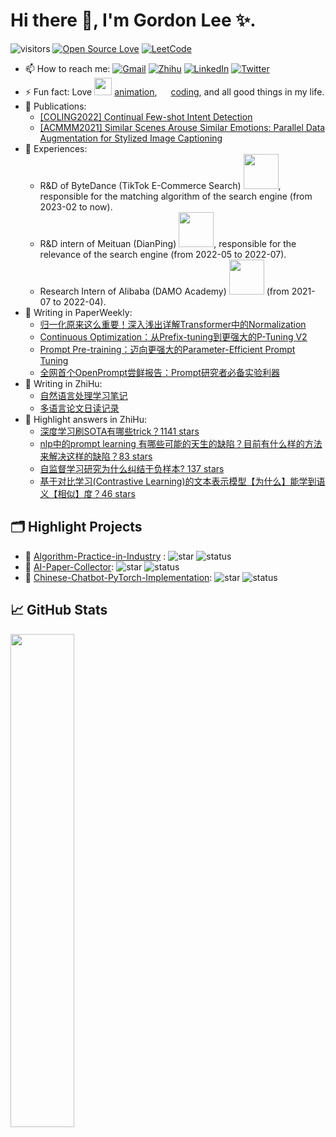 # Hi there 👋, I'm Gordon Lee ✨.

![visitors](https://visitor-badge.laobi.icu/badge?page_id=doragd.doragd)
[![Open Source Love](https://badges.frapsoft.com/os/v1/open-source.svg?v=102)](https://github.com/ellerbrock/open-source-badge/)
[![LeetCode](https://img.shields.io/github/issues/doragd/algorithm?style=flat&label=%F0%9F%8C%B8%20LeetCode%20Record&labelColor=%20%236DB9EF&color=%23FF90BC&link=https%3A%2F%2Fgithub.com%2Fdoragd%2Falgorithm
)](https://github.com/doragd/algorithm)

- 📫 How to reach me: [![Gmail](https://img.shields.io/badge/Gmail-D14836?style=&logo=gmail&logoColor=white)](mailto:guodun.li@gmail.com)  [![Zhihu](https://img.shields.io/badge/Zhihu-3982f7?style=&logo=zhihu&logoColor=white)](https://www.zhihu.com/people/gordon-lee)  [![LinkedIn](https://img.shields.io/badge/LinkedIn-2d64bc?style=&logo=linkedin&logoColor=white)](https://www.linkedin.com/in/guodun-li/)  [![Twitter](https://img.shields.io/badge/Twitter-4a99e9?style=&logo=twitter&logoColor=white)](https://twitter.com/redoragd)
- ⚡ Fun fact: Love <img src="https://cdn.jsdelivr.net/gh/doragd/doragd/imgs/bilibili_logo.svg" style="width: 2em;"> [animation](https://space.bilibili.com/37310586/bangumi), <img src="https://cdn.jsdelivr.net/gh/doragd/doragd/imgs/github_logo.svg" style="width: 1em;"> [coding](https://github.com/doragd), and all good things in my life.
- 🙈 Publications: 
    - [[COLING2022] Continual Few-shot Intent Detection](https://aclanthology.org/2022.coling-1.26)
    - [[ACMMM2021] Similar Scenes Arouse Similar Emotions: Parallel Data Augmentation for Stylized Image Captioning](https://dl.acm.org/doi/10.1145/3474085.3475662)
- 🌾 Experiences:
    - R&D of ByteDance (TikTok E-Commerce Search) <img src="https://cdn.jsdelivr.net/gh/doragd/doragd/imgs/bytedance_logo.svg" style="width: 4em;">, responsible for the matching algorithm of the search engine (from 2023-02 to now). 
    - R&D intern of Meituan (DianPing) <img src="https://cdn.jsdelivr.net/gh/doragd/doragd/imgs/meituan_logo.svg" style="width: 4em;">, responsible for the relevance of the search engine (from 2022-05 to 2022-07). 
    - Research Intern of Alibaba (DAMO Academy) <img src="https://cdn.jsdelivr.net/gh/doragd/doragd/imgs/alibaba_logo.svg" style="width: 4em;"> (from 2021-07 to 2022-04).
- 📝 Writing in PaperWeekly: 
    - [归一化原来这么重要！深入浅出详解Transformer中的Normalization](https://mp.weixin.qq.com/s/n_twT43ZmQrkBKkAxOKa-Q)
    - [Continuous Optimization：从Prefix-tuning到更强大的P-Tuning V2](https://mp.weixin.qq.com/s/fzLkH3RoNRn0osmYtkCPyw)
    - [Prompt Pre-training：迈向更强大的Parameter-Efficient Prompt Tuning](https://mp.weixin.qq.com/s/BErCbbX9nhrp97yUcFN-qQ)
    - [全网首个OpenPrompt尝鲜报告：Prompt研究者必备实验利器](https://mp.weixin.qq.com/s/UfvRqgwf6GZHbeR2YgKZcg)
- 📝 Writing in ZhiHu:
    - [自然语言处理学习笔记](https://www.zhihu.com/column/doragd)
    - [多语言论文日读记录](https://www.zhihu.com/column/c_1421961460158861312) 
- 📝 Highlight answers in ZhiHu:
    - [深度学习刷SOTA有哪些trick？1141 stars](https://www.zhihu.com/question/540433389/answer/2549775065)
    - [nlp中的prompt learning 有哪些可能的天生的缺陷？目前有什么样的方法来解决这样的缺陷？83 stars](https://www.zhihu.com/question/508658141/answer/2298447936)
    - [自监督学习研究为什么纠结于负样本? 137 stars](https://www.zhihu.com/question/481582082/answer/2296670617)
    - [基于对比学习(Contrastive Learning)的文本表示模型【为什么】能学到语义【相似】度？46 stars](https://www.zhihu.com/question/480187938/answer/2095359870)

## 🗂️ Highlight Projects
- 🌼 [Algorithm-Practice-in-Industry](https://github.com/Doragd/Algorithm-Practice-in-Industry) : ![star](https://img.shields.io/github/stars/Doragd/Algorithm-Practice-in-Industry?label=%E2%AD%90%20Star&labelColor=%23C3E2C2&color=%23FFC0D9) ![status](https://img.shields.io/badge/%F0%9F%9A%A7%20Being%20Maintained-EEF296)
- 🌼 [AI-Paper-Collector](https://github.com/MLNLP-World/AI-Paper-Collector): ![star](https://img.shields.io/github/stars/MLNLP-World/AI-Paper-Collector?label=%E2%AD%90%20Star&labelColor=%23C3E2C2&color=%23FFC0D9) ![status](https://img.shields.io/badge/%F0%9F%9A%A7%20Being%20Maintained-EEF296)
- 🌼 [Chinese-Chatbot-PyTorch-Implementation](https://github.com/Doragd/Chinese-Chatbot-PyTorch-Implementation): ![star](https://img.shields.io/github/stars/Doragd/Chinese-Chatbot-PyTorch-Implementation?label=%E2%AD%90%20Star&labelColor=%23C3E2C2&color=%23FFC0D9) ![status](https://img.shields.io/badge/%F0%9F%97%84%EF%B8%8F%20Archived-AFC8AD)

## &#x1f4c8; GitHub Stats

<a href="https://github.com/doragd">
    <img align="left" width="45%" src="https://github-readme-stats.vercel.app/api?username=doragd&theme=nightowl&show_icons=true" />
</a>
